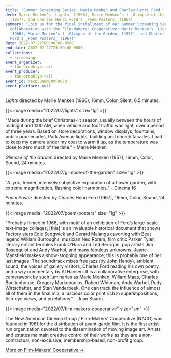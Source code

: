 ```yaml
---
title: "Summer Screening Series: Marie Menken and Charles Henri Ford "
deck: Marie Menken’s _Lights_ (1966), Marie Menken’s ) _Glimpse of the Garden_
  (1957), and Charles Henri Ford’s _Poem Posters_ (1967)
summary: "Join us for the final installment of our Summer Screening Series in
  collaboration with the Film-Makers' Cooperative: Marie Menken’s _Lights_
  (1966), Marie Menken’s ) _Glimpse of the Garden_ (1957), and Charles Henri
  Ford’s _Poem Posters_ (1967)"
date: 2022-07-22T00:00:00-0500
end_date: 2022-07-22T23:59:00-0500
collections:
  - screening
event_organizer:
  - the-brooklyn-rail
event_producer:
  - the-brooklyn-rail
event_id: recp53a6MSMmFnU7U
event_platform: null
---
```

*Lights* directed by Marie Menken (1966), 16mm, Color, Silent, 6.5 minutes.

{{< image media="2022/07/lights" size="lg" >}}

"Made during the brief Christmas-lit season, usually between the hours of midnight and 1:00 AM, when
vehicle and foot traffic was light, over a period of three years. Based on store decorations, window
displays, fountains, public promenades, Park Avenue lights, building and church facades. I had to keep
my camera under my coat to warm it up, as the temperature was close to zero much of the time."                       - Marie Menken



*Glimpse of the Garden* directed by Marie Menken (1957), 16mm, Color, Sound, 24 minutes.

{{< image media="2022/07/glimpse-of-the-garden" size="lg" >}}

"A lyric, tender, intensely subjective exploration of a flower garden, with extreme magnification,
flashing color harmonies." - Cinema 16



*Poem Poster* directed by Charles Henri Ford (1967), 16mm, Color, Sound, 24 minutes.

{{< image media="2022/07/poem-posters" size="lg" >}}

"Probably filmed in 1966, with motif of an exhibition of Ford’s large-scale text-image collages, \[this] is
an invaluable historical document that shows Factory stars Edie Sedgwick and Gerard Malanga
cavorting with Beat legend William Burroughs, musician Ned Rorem, film critic Parker Tyler, literary
enfant terribles Frank O’Hara and Ted Berrigan, pop artists Jim Rosenquist and Andy Warhol, and
many fabulous unknowns. Jayne Mansfield makes a show-stopping appearance; this is probably one
of her last images. The soundtrack mixes free jazz (by John Handy), ambient sound, the voices of
gallery visitors, Charles Ford reading his own poetry, and a wry commentary by Al Hansen. It is a
collaborative enterprise, with camerawork by such luminaries as Marie Menken, Willard Maas,
Charles Boultenhouse, Gregory Markopoulos, Robert Whitman, Andy Warhol, Rudy Wirtschafter, and
Stan Vanderbeek. One can track the influence of almost all of them in the final mix, a luscious color
print rich in superimpositions, fish-eye views, and pixelations."  - Juan Suarez



{{< image media="2022/07/film-makers-cooperative" size="sm" >}}

The New American Cinema Group / Film-Makers’ Cooperative (NACG) was founded in 1961 for the
distribution of avant-garde film. It is the first artist-run organization devoted to the dissemination of moving image art. Artists and estates maintain creative control of their works as they are a non-contractual, non-exclusive, membership-based, non-profit group.

[More on Film-Makers' Cooperative →](https://film-makerscoop.com/)
